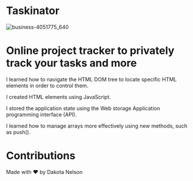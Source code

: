 # Taskinator

![business-4051775_640](https://user-images.githubusercontent.com/77229281/107890974-84d23e00-6ee1-11eb-9173-03a1f4a6b008.jpg)

# Online project tracker to privately track your tasks and more


I learned how to navigate the HTML DOM tree to locate specific HTML elements in order to control them.

I created HTML elements using JavaScript.

I stored the application state using the Web storage Application programming interface (API).

I learned how to manage arrays more effectively using new methods, such as push().

# Contributions
Made with ❤️ by Dakota Nelson
